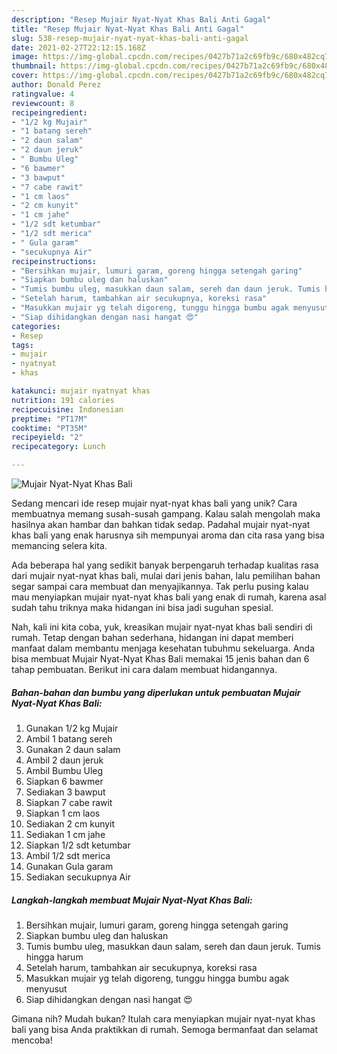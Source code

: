 ```yaml
---
description: "Resep Mujair Nyat-Nyat Khas Bali Anti Gagal"
title: "Resep Mujair Nyat-Nyat Khas Bali Anti Gagal"
slug: 538-resep-mujair-nyat-nyat-khas-bali-anti-gagal
date: 2021-02-27T22:12:15.168Z
image: https://img-global.cpcdn.com/recipes/0427b71a2c69fb9c/680x482cq70/mujair-nyat-nyat-khas-bali-foto-resep-utama.jpg
thumbnail: https://img-global.cpcdn.com/recipes/0427b71a2c69fb9c/680x482cq70/mujair-nyat-nyat-khas-bali-foto-resep-utama.jpg
cover: https://img-global.cpcdn.com/recipes/0427b71a2c69fb9c/680x482cq70/mujair-nyat-nyat-khas-bali-foto-resep-utama.jpg
author: Donald Perez
ratingvalue: 4
reviewcount: 8
recipeingredient:
- "1/2 kg Mujair"
- "1 batang sereh"
- "2 daun salam"
- "2 daun jeruk"
- " Bumbu Uleg"
- "6 bawmer"
- "3 bawput"
- "7 cabe rawit"
- "1 cm laos"
- "2 cm kunyit"
- "1 cm jahe"
- "1/2 sdt ketumbar"
- "1/2 sdt merica"
- " Gula garam"
- "secukupnya Air"
recipeinstructions:
- "Bersihkan mujair, lumuri garam, goreng hingga setengah garing"
- "Siapkan bumbu uleg dan haluskan"
- "Tumis bumbu uleg, masukkan daun salam, sereh dan daun jeruk. Tumis hingga harum"
- "Setelah harum, tambahkan air secukupnya, koreksi rasa"
- "Masukkan mujair yg telah digoreng, tunggu hingga bumbu agak menyusut"
- "Siap dihidangkan dengan nasi hangat 😍"
categories:
- Resep
tags:
- mujair
- nyatnyat
- khas

katakunci: mujair nyatnyat khas 
nutrition: 191 calories
recipecuisine: Indonesian
preptime: "PT17M"
cooktime: "PT35M"
recipeyield: "2"
recipecategory: Lunch

---
```



![Mujair Nyat-Nyat Khas Bali](https://img-global.cpcdn.com/recipes/0427b71a2c69fb9c/680x482cq70/mujair-nyat-nyat-khas-bali-foto-resep-utama.jpg)

Sedang mencari ide resep mujair nyat-nyat khas bali yang unik? Cara membuatnya memang susah-susah gampang. Kalau salah mengolah maka hasilnya akan hambar dan bahkan tidak sedap. Padahal mujair nyat-nyat khas bali yang enak harusnya sih mempunyai aroma dan cita rasa yang bisa memancing selera kita.



Ada beberapa hal yang sedikit banyak berpengaruh terhadap kualitas rasa dari mujair nyat-nyat khas bali, mulai dari jenis bahan, lalu pemilihan bahan segar sampai cara membuat dan menyajikannya. Tak perlu pusing kalau mau menyiapkan mujair nyat-nyat khas bali yang enak di rumah, karena asal sudah tahu triknya maka hidangan ini bisa jadi suguhan spesial.


Nah, kali ini kita coba, yuk, kreasikan mujair nyat-nyat khas bali sendiri di rumah. Tetap dengan bahan sederhana, hidangan ini dapat memberi manfaat dalam membantu menjaga kesehatan tubuhmu sekeluarga. Anda bisa membuat Mujair Nyat-Nyat Khas Bali memakai 15 jenis bahan dan 6 tahap pembuatan. Berikut ini cara dalam membuat hidangannya.

<!--inarticleads1-->

##### Bahan-bahan dan bumbu yang diperlukan untuk pembuatan Mujair Nyat-Nyat Khas Bali:

1. Gunakan 1/2 kg Mujair
1. Ambil 1 batang sereh
1. Gunakan 2 daun salam
1. Ambil 2 daun jeruk
1. Ambil  Bumbu Uleg
1. Siapkan 6 bawmer
1. Sediakan 3 bawput
1. Siapkan 7 cabe rawit
1. Siapkan 1 cm laos
1. Sediakan 2 cm kunyit
1. Sediakan 1 cm jahe
1. Siapkan 1/2 sdt ketumbar
1. Ambil 1/2 sdt merica
1. Gunakan  Gula garam
1. Sediakan secukupnya Air




<!--inarticleads2-->

##### Langkah-langkah membuat Mujair Nyat-Nyat Khas Bali:

1. Bersihkan mujair, lumuri garam, goreng hingga setengah garing
1. Siapkan bumbu uleg dan haluskan
1. Tumis bumbu uleg, masukkan daun salam, sereh dan daun jeruk. Tumis hingga harum
1. Setelah harum, tambahkan air secukupnya, koreksi rasa
1. Masukkan mujair yg telah digoreng, tunggu hingga bumbu agak menyusut
1. Siap dihidangkan dengan nasi hangat 😍




Gimana nih? Mudah bukan? Itulah cara menyiapkan mujair nyat-nyat khas bali yang bisa Anda praktikkan di rumah. Semoga bermanfaat dan selamat mencoba!
